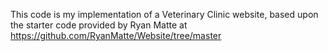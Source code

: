 This code is my implementation of a Veterinary Clinic website, based upon the starter code provided by Ryan Matte at https://github.com/RyanMatte/Website/tree/master

